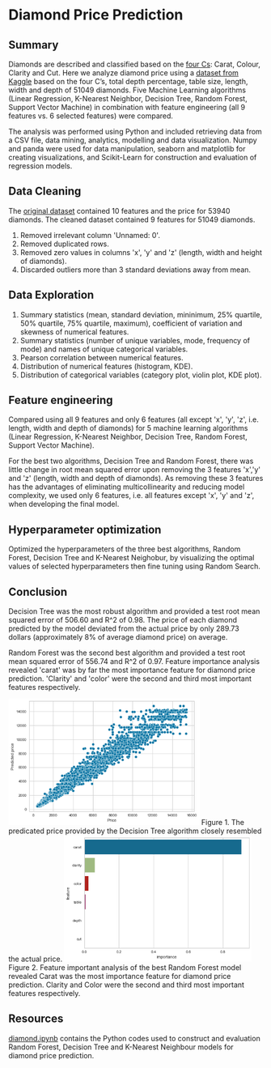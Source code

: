 # Diamond Price Prediction

## Summary

Diamonds are described and classified based on the [four Cs](https://www.gia.edu/diamond-quality-factor): Carat, Colour, Clarity and Cut. Here we analyze diamond price using a [dataset from Kaggle](https://www.kaggle.com/shivam2503/diamonds) based on the four C’s, total depth percentage, table size, length, width and depth of 51049 diamonds. Five Machine Learning algorithms (Linear Regression, K-Nearest Neighbor, Decision Tree, Random Forest, Support Vector Machine) in combination with feature engineering (all 9 features vs. 6 selected features) were compared.

The analysis was performed using Python and included retrieving data from a CSV file, data mining, analytics, modelling and data visualization. Numpy and panda were used for data manipulation, seaborn and matplotlib for creating visualizations, and Scikit-Learn for construction and evaluation of regression models.


## Data Cleaning
The [original dataset](diamonds.csv) contained 10 features and the price for 53940 diamonds. The cleaned dataset contained 9 features for 51049 diamonds.
1. Removed irrelevant column 'Unnamed: 0'.
2. Removed duplicated rows.
3. Removed zero values in columns 'x', 'y' and 'z' (length, width and height of diamonds).
4. Discarded outliers more than 3 standard deviations away from mean.

## Data Exploration
1. Summary statistics (mean, standard deviation, mininimum, 25% quartile, 50% quartile, 75% quartile, maximum), coefficient of variation and skewness of numerical features.
2. Summary statistics (number of unique variables, mode, frequency of mode) and names of unique categorical variables.
3. Pearson correlation between numerical features.
4. Distribution of numerical features (histogram, KDE).
5. Distribution of categorical variables (category plot, violin plot, KDE plot).

## Feature engineering
Compared using all 9 features and only 6 features (all except 'x', 'y', 'z', i.e. length, width and depth of diamonds) for 5 machine learning algorithms (Linear Regression, K-Nearest Neighbor, Decision Tree, Random Forest, Support Vector Machine).

For the best two algorithms, Decision Tree and Random Forest, there was little change in root mean squared error upon removing the 3 features 'x','y' and 'z' (length, width and depth of diamonds). As removing these 3 features has the advantages of eliminating multicollinearity and reducing model complexity, we used only 6 features, i.e. all features except 'x', 'y' and 'z', when developing the final model.

## Hyperparameter optimization
Optimized the hyperparameters of the three best algorithms, Random Forest, Decision Tree and K-Nearest Neighobur, by visualizing the optimal values of selected hyperparameters then fine tuning using Random Search.

## Conclusion

Decision Tree was the most robust algorithm and provided a test root mean squared error of 506.60 and R^2 of 0.98. The price of each diamond predicted by the model deviated from the actual price by only 289.73 dollars (approximately 8% of average diamond price) on average.

Random Forest was the second best algorithm and provided a test root mean squared error of 556.74 and R^2 of 0.97. Feature importance analysis revealed 'carat' was by far the most importance feature for diamond price prediction. 'Clarity' and 'color' were the second and third most important features respectively.

<img src="DT_predictions.png" height="250" />
Figure 1. The predicated price provided by the Decision Tree algorithm closely resembled the actual price.

<img src="RF_importance.png" height="250" />
Figure 2. Feature important analysis of the best Random Forest model revealed Carat was the most importance feature for diamond price prediction. Clarity and Color were the second and third most important features respectively.


## Resources

[diamond.ipynb](./diamond.ipynb) contains the Python codes used to construct and evaluation Random Forest, Decision Tree and K-Nearest Neighbour models for diamond price prediction.
